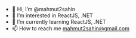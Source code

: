 - 👋 Hi, I’m @mahmut2sahin
- 👀 I’m interested in ReactJS, .NET
- 🌱 I’m currently learning ReactJS, .NET
- 📫 How to reach me mahmut2sahin@gmail.com

<!---
mahmut2sahin/mahmut2sahin is a ✨ special ✨ repository because its `README.md` (this file) appears on your GitHub profile.
You can click the Preview link to take a look at your changes.
--->
